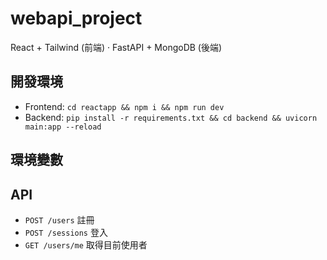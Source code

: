 # webapi_project

React + Tailwind (前端) · FastAPI + MongoDB (後端) 

## 開發環境
- Frontend: `cd reactapp && npm i && npm run dev`
- Backend:  `pip install -r requirements.txt && cd backend && uvicorn main:app --reload`

## 環境變數



## API
- `POST /users` 註冊
- `POST /sessions` 登入
- `GET /users/me` 取得目前使用者
